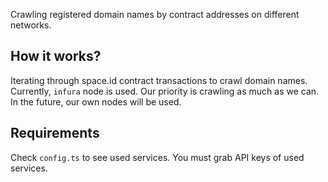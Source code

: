 Crawling registered domain names by contract addresses on different networks.

## How it works?
Iterating through space.id contract transactions to crawl domain names. Currently, `infura` node is used. Our priority is crawling as much as we can. In the future, our own nodes will be used.

## Requirements
Check `config.ts` to see used services. You must grab API keys of used services.